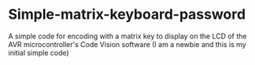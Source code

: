 # Simple-matrix-keyboard-password
A simple code for encoding with a matrix key to display on the LCD of the AVR microcontroller's Code Vision software (I am a newbie and this is my initial simple code)
